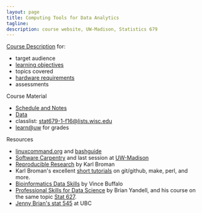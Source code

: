 ```yaml
---
layout: page
title: Computing Tools for Data Analytics
tagline:
description: course website, UW-Madison, Statistics 679
---
```


[Course Description](pages/coursedescription.html) for:

- target audience
- [learning objectives](pages/coursedescription.html#learning-objectives)
- topics covered
- [hardware requirements](pages/coursedescription.html#hardware-requirements)
- assessments

Course Material

- [Schedule and Notes](pages/schedule.html)
- [Data](pages/data.html)
- classlist: <stat679-1-f16@lists.wisc.edu>
- [learn@uw](https://coursedashboard.learnuw.wisc.edu/) for grades

Resources

- [linuxcommand.org](http://linuxcommand.org/) and [bashguide](http://mywiki.wooledge.org/BashGuide)
- [Software Carpentry](http://software-carpentry.org/lessons/) and last session
  at [UW-Madison](http://uw-madison-aci.github.io/2016-06-08-uwmadison/)
- [Reproducible Research](https://github.com/kbroman/Talk_ReproRes) by Karl Broman
- Karl Broman's excellent [short tutorials](http://kbroman.org/pages/tutorials.html) on
  git/github, make, perl, and more.
- [Bioinformatics Data Skills](http://shop.oreilly.com/product/0636920030157.do) by Vince Buffalo
- [Professional Skills for Data Science](http://www.stat.wisc.edu/network-skills) by Brian Yandell,
  and his course on the same topic
  [Stat 627](https://github.com/datascience-uwmadison/stat627).
- [Jenny Brian's stat 545](http://stat545-ubc.github.io/) at UBC
